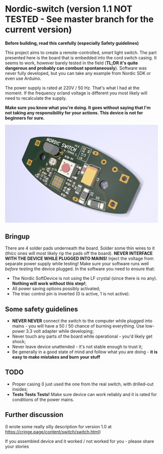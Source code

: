 # Nordic-switch (version 1.1 NOT TESTED - See master branch for the current version)

**Before building, read this carefully (especially Safety guidelines)**

This project aims to create a remote-controlled, *smart* light switch. The part presented here is the board that is embedded into the cord switch casing. 
It seems to work, however barely tested in the field (**TL;DR it's quite dangerous and probably can combust spontaneously**).
Software was never fully developed, but you can take any example from Nordic SDK or even use Arduino.

The power supply is rated at 220V / 50 Hz. That's what I had at the moment. If the frequency or/and voltage is different you most likely will need to recalculate the supply.

**Make sure you know what you're doing. It goes without saying that I'm not taking any responsibility for your actions. This device is not for beginners for sure.**

![board render](/images/board.png)

## Bringup

There are 4 solder pads underneath the board. Solder some thin wires to it (thicc ones will most likely rip the pads off the board). **NEVER INTERFACE WITH THE DEVICE WHILE PLUGGED INTO MAINS!** Inject the voltage from separate power supply while testing! Make sure your software runs well *before* testing the device plugged. In the software you need to ensure that:
- The Nordic SoftDevice is not using the LF crystal (since there is no any). **Nothing will work without this step!**;
- All power saving options possibly activated;
- The triac control pin is inverted (0 is active, 1 is not active).

## Some safety guidelines

- **NEVER NEVER** connect the switch to the computer while plugged into mains - you will have a 50 / 50 chance of burning everything. Use low-power 3.3 volt adapter while developing;
- Never touch any parts of the board while operational - you'd likely get shock;
- Never leave device unattended - it's not stable enough to trust it;
- Be generally in a good state of mind and follow what you are doing - **it is easy to make mistakes and burn your stuff**

## TODO

- Proper casing (I just used the one from the real switch, with drilled-out insides;
- **Tests Tests Tests!** Make sure device can work reliably and it is rated for conditions of the power mains.

## Further discussion

(I wrote some really silly description for version 1.0 at https://cringe.page/content/switch/switch.html)

If you assembled device and it worked / not worked for you - please share your stories
